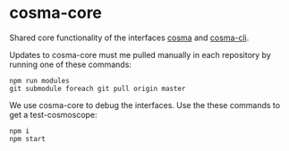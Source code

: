 # cosma-core

Shared core functionality of the interfaces [cosma](https://github.com/graphlab-fr/cosma) and [cosma-cli](https://github.com/graphlab-fr/cosma-cli).

Updates to cosma-core must me pulled manually in each repository by running one of these commands:

```
npm run modules
git submodule foreach git pull origin master
```

We use cosma-core to debug the interfaces. Use the these commands to get a test-cosmoscope:

```
npm i
npm start
```